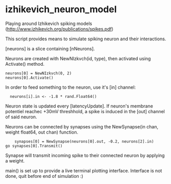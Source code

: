 # izhikevich_neuron_model
Playing around Izhikevich spiking models (http://www.izhikevich.org/publications/spikes.pdf)




This script provides means to simulate spiking neuron and their interactions.

[neurons] is a slice containing [nNeurons].

Neurons are created with NewNIzkvch(id, type), then activated using Activate() method.

          
	neurons[0] = NewNIzkvch(0, 2)
	neurons[0].Activate()

In order to feed something to the neuron, use it's [in] channel:

      neurons[i].in <- -1.8 * rand.Float64()


Neuron state is updated every [latencyUpdate].
If neuron's membrane potentiel reachec +30mV threshhold, a spike is induced in the [out] channel of said neuron.


Neurons can be connected by synapses using the NewSynapse(in chan, weight float64, out chan) function.

    	synapses[0] = NewSynapse(neurons[0].out, -0.2, neurons[2].in)	
	go synapses[0].Transmit()
      
Synapse will transmit incoming spike to their connected neuron by applying a weight.

main() is set up to provide a live terminal plotting interface.
Interface is not done, quit before end of simulation :)

